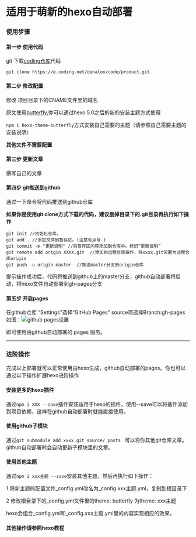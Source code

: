 # 适用于萌新的hexo自动部署

### 使用步骤

#### 第一步 使用代码 

git 下载[coding仓库](https://denalon.coding.net/public/code/product/git/files)代码

`git clone https://e.coding.net/denalon/code/product.git`


#### 第二步 修改配置

修改 项目目录下的CNAME文件里的域名


原文使用[butterfly](https://github.com/jerryc127/hexo-theme-butterfly),你可以通过hexo 5.0之后的新的安装主题方式使用

`npm i hexo-theme-butterfly`方式安装自己需要的主题（请参照自己需要主题的安装说明）

**其他文件不需要配置**

#### 第三步 更新文章

撰写自己的文章

#### 第四步 git推送到github

通过一下命令将代码推送到github仓库

**如果你是使用git clone方式下载的代码，建议删掉目录下的.git目录再执行如下操作**

```
git init //初始化仓库。
git add . //添加文件到暂存区。(注意有点号.)
git commit -m "更新说明" //将暂存区内容添加到仓库中。标识“更新说明”
git remote add origin XXXX.git  //添加到远程仓库操作，将xxxx.git设置为远程仓库origin
git push -u origin master  //推送master分支到origin仓库

```

提示操作成功后，代码将推送到github上的master分支，github自动部署将启动，将hexo文件自动部署到gh-pages分支

#### 第五步 开启pages

在github仓库 “Settings”选择“GitHub Pages” source项选择Branch:gh-pages
如图：![github pages设置](https://s.ufs.pub/images/2020/10/20201022095332.png)

即可使用由github自动部署的 pages 服务。


---
### 进阶操作

完成以上部署就可以正常使用由hexo生成，github自动部署的pages。你也可以通过以下操作扩展hexo进阶操作

#### 安装更多的hexo插件

通过`npm i XXX --save`插件安装适用于hexo的插件，使用--save可以将插件添加到项目依赖，这样在github自动部署时就能直接使用。

#### 使用github子模块

通过`git submodule add xxxx.git source/_posts ` 可以将你其他git仓库文章。github自动部署时会自动更新子模块里的文章。

#### 使用其他主题

通过`npm i xxx主题 --save`安装其他主题，然后再执行如下操作：


1 将新主题的配置文件_config.yml改名为_config.xxx主题.yml，复制到根目录下

2 修改根目录下的_config.yml文件里的theme: butterfly 为theme: xxx主题

hexo会组合_config.yml和_config.xxx主题.yml里的内容实现相应的效果。

#### 其他操作请参照hexo教程